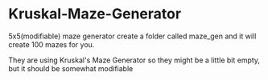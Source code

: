 # Kruskal-Maze-Generator
5x5(modifiable) maze generator
create a folder called maze_gen and it will create 100 mazes for you.

They are using Kruskal's Maze Generator so they might be a little bit empty, but it should be somewhat modifiable
